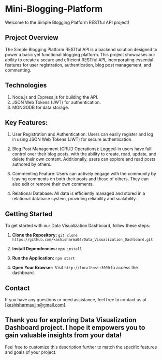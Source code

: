 # Mini-Blogging-Platform
Welcome to the Simple Blogging Platform RESTful API project! 

## Project Overview
The Simple Blogging Platform RESTful API is a backend solution designed to power a basic yet functional blogging platform. This project showcases our ability to create a secure and efficient RESTful API, incorporating essential features for user registration, authentication, blog post management, and commenting.

## Technologies
1. Node.js and Express.js for building the API.
2. JSON Web Tokens (JWT) for authentication.
3. MONGODB for data storage.

## Key Features:

1. User Registration and Authentication: Users can easily register and log in using JSON Web Tokens (JWT) for secure authentication.

2. Blog Post Management (CRUD Operations): Logged-in users have full control over their blog posts, with the ability to create, read, update, and delete their own content. Additionally, users can explore and read posts authored by others.

3. Commenting Feature: Users can actively engage with the community by leaving comments on both their posts and those of others. They can also edit or remove their own comments.

4. Relational Database: All data is efficiently managed and stored in a relational database system, providing reliability and scalability.


## Getting Started
To get started with our Data Visualization Dashboard, follow these steps:

1. **Clone the Repository:** `git clone https://github.com/kashisharma04/Data_Visualization_Dashboard.git`

2. **Install Dependencies:** `npm install`

3. **Run the Application:** `npm start`

4. **Open Your Browser:** Visit `http://localhost:3000` to access the dashboard.
## Contact
If you have any questions or need assistance, feel free to contact us at [kashisharmaujjn@gmail.com].

Thank you for exploring Data Visualization Dashboard project. I hope it empowers you to gain valuable insights from your data!
---
Feel free to customize this description further to match the specific features and goals of your project.
